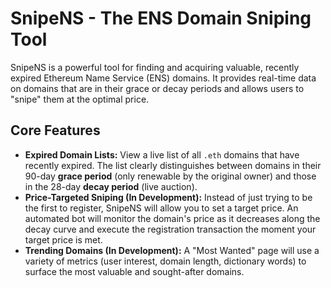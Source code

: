 # SnipeNS - The ENS Domain Sniping Tool

SnipeNS is a powerful tool for finding and acquiring valuable, recently expired Ethereum Name Service (ENS) domains. It provides real-time data on domains that are in their grace or decay periods and allows users to "snipe" them at the optimal price.

## Core Features

*   **Expired Domain Lists:** View a live list of all `.eth` domains that have recently expired. The list clearly distinguishes between domains in their 90-day **grace period** (only renewable by the original owner) and those in the 28-day **decay period** (live auction).
*   **Price-Targeted Sniping (In Development):** Instead of just trying to be the first to register, SnipeNS will allow you to set a target price. An automated bot will monitor the domain's price as it decreases along the decay curve and execute the registration transaction the moment your target price is met.
*   **Trending Domains (In Development):** A "Most Wanted" page will use a variety of metrics (user interest, domain length, dictionary words) to surface the most valuable and sought-after domains.
